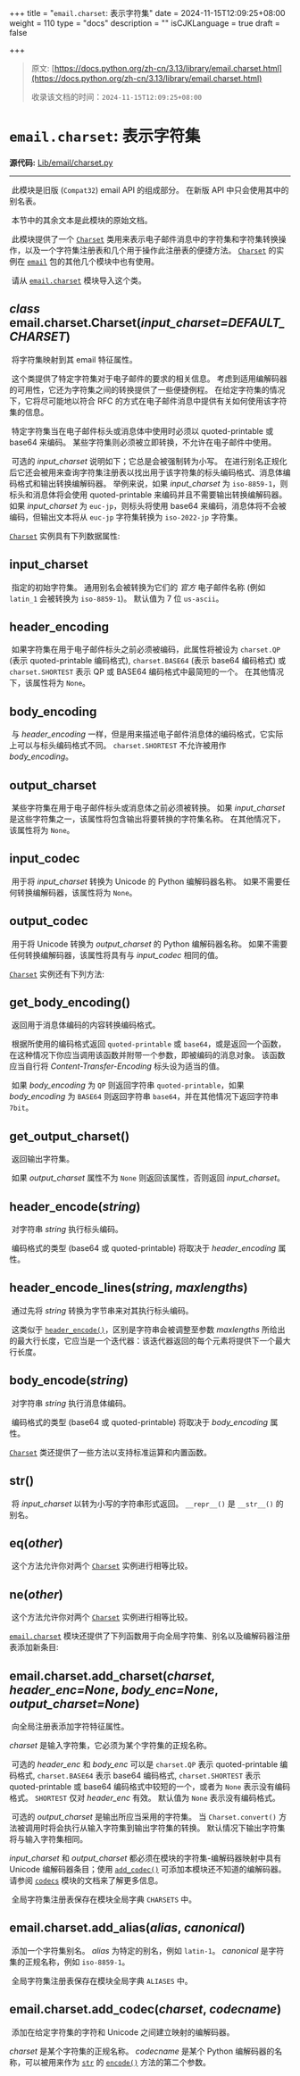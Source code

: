 +++
title = "`email.charset`: 表示字符集"
date = 2024-11-15T12:09:25+08:00
weight = 110
type = "docs"
description = ""
isCJKLanguage = true
draft = false

+++

> 原文: [https://docs.python.org/zh-cn/3.13/library/email.charset.html](https://docs.python.org/zh-cn/3.13/library/email.charset.html)
>
> 收录该文档的时间：`2024-11-15T12:09:25+08:00`

# `email.charset`: 表示字符集

**源代码:** [Lib/email/charset.py](https://github.com/python/cpython/tree/3.13/Lib/email/charset.py)

------

​	此模块是旧版 (`Compat32`) email API 的组成部分。 在新版 API 中只会使用其中的别名表。

​	本节中的其余文本是此模块的原始文档。

​	此模块提供了一个 [`Charset`](https://docs.python.org/zh-cn/3.13/library/email.charset.html#email.charset.Charset) 类用来表示电子邮件消息中的字符集和字符集转换操作，以及一个字符集注册表和几个用于操作此注册表的便捷方法。 [`Charset`](https://docs.python.org/zh-cn/3.13/library/email.charset.html#email.charset.Charset) 的实例在 [`email`](https://docs.python.org/zh-cn/3.13/library/email.html#module-email) 包的其他几个模块中也有使用。

​	请从 [`email.charset`](https://docs.python.org/zh-cn/3.13/library/email.charset.html#module-email.charset) 模块导入这个类。

## *class* email.charset.**Charset**(*input_charset=DEFAULT_CHARSET*)

​	将字符集映射到其 email 特征属性。

​	这个类提供了特定字符集对于电子邮件的要求的相关信息。 考虑到适用编解码器的可用性，它还为字符集之间的转换提供了一些便捷例程。 在给定字符集的情况下，它将尽可能地以符合 RFC 的方式在电子邮件消息中提供有关如何使用该字符集的信息。

​	特定字符集当在电子邮件标头或消息体中使用时必须以 quoted-printable 或 base64 来编码。 某些字符集则必须被立即转换，不允许在电子邮件中使用。

​	可选的 *input_charset* 说明如下；它总是会被强制转为小写。 在进行别名正规化后它还会被用来查询字符集注册表以找出用于该字符集的标头编码格式、消息体编码格式和输出转换编解码器。 举例来说，如果 *input_charset* 为 `iso-8859-1`，则标头和消息体将会使用 quoted-printable 来编码并且不需要输出转换编解码器。 如果 *input_charset* 为 `euc-jp`，则标头将使用 base64 来编码，消息体将不会被编码，但输出文本将从 `euc-jp` 字符集转换为 `iso-2022-jp` 字符集。

[`Charset`](https://docs.python.org/zh-cn/3.13/library/email.charset.html#email.charset.Charset) 实例具有下列数据属性:

## **input_charset**

​	指定的初始字符集。 通用别名会被转换为它们的 *官方* 电子邮件名称 (例如 `latin_1` 会被转换为 `iso-8859-1`)。 默认值为 7 位 `us-ascii`。

## **header_encoding**

​	如果字符集在用于电子邮件标头之前必须被编码，此属性将被设为 `charset.QP` (表示 quoted-printable 编码格式), `charset.BASE64` (表示 base64 编码格式) 或 `charset.SHORTEST` 表示 QP 或 BASE64 编码格式中最简短的一个。 在其他情况下，该属性将为 `None`。

## **body_encoding**

​	与 *header_encoding* 一样，但是用来描述电子邮件消息体的编码格式，它实际上可以与标头编码格式不同。 `charset.SHORTEST` 不允许被用作 *body_encoding*。

## **output_charset**

​	某些字符集在用于电子邮件标头或消息体之前必须被转换。 如果 *input_charset* 是这些字符集之一，该属性将包含输出将要转换的字符集名称。 在其他情况下，该属性将为 `None`。

## **input_codec**

​	用于将 *input_charset* 转换为 Unicode 的 Python 编解码器名称。 如果不需要任何转换编解码器，该属性将为 `None`。

## **output_codec**

​	用于将 Unicode 转换为 *output_charset* 的 Python 编解码器名称。 如果不需要任何转换编解码器，该属性将具有与 *input_codec* 相同的值。

[`Charset`](https://docs.python.org/zh-cn/3.13/library/email.charset.html#email.charset.Charset) 实例还有下列方法:

## **get_body_encoding**()

​	返回用于消息体编码的内容转换编码格式。

​	根据所使用的编码格式返回 `quoted-printable` 或 `base64`，或是返回一个函数，在这种情况下你应当调用该函数并附带一个参数，即被编码的消息对象。 该函数应当自行将 *Content-Transfer-Encoding* 标头设为适当的值。

​	如果 *body_encoding* 为 `QP` 则返回字符串 `quoted-printable`，如果 *body_encoding* 为 `BASE64` 则返回字符串 `base64`，并在其他情况下返回字符串 `7bit`。

## **get_output_charset**()

​	返回输出字符集。

​	如果 *output_charset* 属性不为 `None` 则返回该属性，否则返回 *input_charset*。

## **header_encode**(*string*)

​	对字符串 *string* 执行标头编码。

​	编码格式的类型 (base64 或 quoted-printable) 将取决于 *header_encoding* 属性。

## **header_encode_lines**(*string*, *maxlengths*)

​	通过先将 *string* 转换为字节串来对其执行标头编码。

​	这类似于 [`header_encode()`](https://docs.python.org/zh-cn/3.13/library/email.charset.html#email.charset.Charset.header_encode)，区别是字符串会被调整至参数 *maxlengths* 所给出的最大行长度，它应当是一个迭代器：该迭代器返回的每个元素将提供下一个最大行长度。

## **body_encode**(*string*)

​	对字符串 *string* 执行消息体编码。

​	编码格式的类型 (base64 或 quoted-printable) 将取决于 *body_encoding* 属性。

[`Charset`](https://docs.python.org/zh-cn/3.13/library/email.charset.html#email.charset.Charset) 类还提供了一些方法以支持标准运算和内置函数。

## **__str__**()

​	将 *input_charset* 以转为小写的字符串形式返回。 `__repr__()` 是 `__str__()` 的别名。

## **__eq__**(*other*)

​	这个方法允许你对两个 [`Charset`](https://docs.python.org/zh-cn/3.13/library/email.charset.html#email.charset.Charset) 实例进行相等比较。

## **__ne__**(*other*)

​	这个方法允许你对两个 [`Charset`](https://docs.python.org/zh-cn/3.13/library/email.charset.html#email.charset.Charset) 实例进行相等比较。

[`email.charset`](https://docs.python.org/zh-cn/3.13/library/email.charset.html#module-email.charset) 模块还提供了下列函数用于向全局字符集、别名以及编解码器注册表添加新条目:

## email.charset.**add_charset**(*charset*, *header_enc=None*, *body_enc=None*, *output_charset=None*)

​	向全局注册表添加字符特征属性。

*charset* 是输入字符集，它必须为某个字符集的正规名称。

​	可选的 *header_enc* 和 *body_enc* 可以是 `charset.QP` 表示 quoted-printable 编码格式, `charset.BASE64` 表示 base64 编码格式, `charset.SHORTEST` 表示 quoted-printable 或 base64 编码格式中较短的一个，或者为 `None` 表示没有编码格式。 `SHORTEST` 仅对 *header_enc* 有效。 默认值为 `None` 表示没有编码格式。

​	可选的 *output_charset* 是输出所应当采用的字符集。 当 `Charset.convert()` 方法被调用时将会执行从输入字符集到输出字符集的转换。 默认情况下输出字符集将与输入字符集相同。

*input_charset* 和 *output_charset* 都必须在模块的字符集-编解码器映射中具有 Unicode 编解码器条目；使用 [`add_codec()`](https://docs.python.org/zh-cn/3.13/library/email.charset.html#email.charset.add_codec) 可添加本模块还不知道的编解码器。 请参阅 [`codecs`](https://docs.python.org/zh-cn/3.13/library/codecs.html#module-codecs) 模块的文档来了解更多信息。

​	全局字符集注册表保存在模块全局字典 `CHARSETS` 中。

## email.charset.**add_alias**(*alias*, *canonical*)

​	添加一个字符集别名。 *alias* 为特定的别名，例如 `latin-1`。 *canonical* 是字符集的正规名称，例如 `iso-8859-1`。

​	全局字符集注册表保存在模块全局字典 `ALIASES` 中。

## email.charset.**add_codec**(*charset*, *codecname*)

​	添加在给定字符集的字符和 Unicode 之间建立映射的编解码器。

*charset* 是某个字符集的正规名称。 *codecname* 是某个 Python 编解码器的名称，可以被用来作为 [`str`](https://docs.python.org/zh-cn/3.13/library/stdtypes.html#str) 的 [`encode()`](https://docs.python.org/zh-cn/3.13/library/stdtypes.html#str.encode) 方法的第二个参数。
